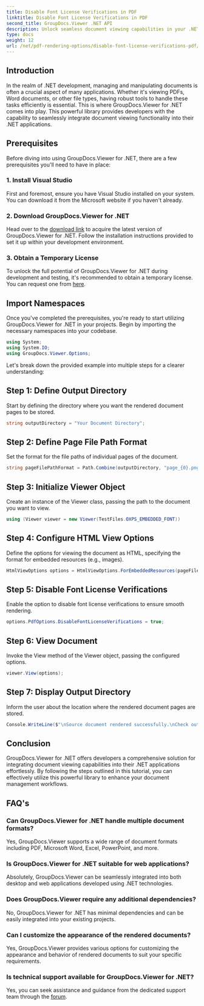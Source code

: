 ```yaml
---
title: Disable Font License Verifications in PDF
linktitle: Disable Font License Verifications in PDF
second_title: GroupDocs.Viewer .NET API
description: Unlock seamless document viewing capabilities in your .NET with GroupDocs.Viewer for .NET. Easily integrate and customize document rendering with minimal dependencies.
type: docs
weight: 12
url: /net/pdf-rendering-options/disable-font-license-verifications-pdf/
---
```

## Introduction
In the realm of .NET development, managing and manipulating documents is often a crucial aspect of many applications. Whether it's viewing PDFs, Word documents, or other file types, having robust tools to handle these tasks efficiently is essential. This is where GroupDocs.Viewer for .NET comes into play. This powerful library provides developers with the capability to seamlessly integrate document viewing functionality into their .NET applications.
## Prerequisites
Before diving into using GroupDocs.Viewer for .NET, there are a few prerequisites you'll need to have in place:
### 1. Install Visual Studio
First and foremost, ensure you have Visual Studio installed on your system. You can download it from the Microsoft website if you haven't already.
### 2. Download GroupDocs.Viewer for .NET
Head over to the [download link](https://releases.groupdocs.com/viewer/net/) to acquire the latest version of GroupDocs.Viewer for .NET. Follow the installation instructions provided to set it up within your development environment.
### 3. Obtain a Temporary License
To unlock the full potential of GroupDocs.Viewer for .NET during development and testing, it's recommended to obtain a temporary license. You can request one from [here](https://purchase.groupdocs.com/temporary-license/).

## Import Namespaces
Once you've completed the prerequisites, you're ready to start utilizing GroupDocs.Viewer for .NET in your projects. Begin by importing the necessary namespaces into your codebase.
```csharp
using System;
using System.IO;
using GroupDocs.Viewer.Options;
```

Let's break down the provided example into multiple steps for a clearer understanding:
## Step 1: Define Output Directory
Start by defining the directory where you want the rendered document pages to be stored.
```csharp
string outputDirectory = "Your Document Directory";
```
## Step 2: Define Page File Path Format
Set the format for the file paths of individual pages of the document.
```csharp
string pageFilePathFormat = Path.Combine(outputDirectory, "page_{0}.png");
```
## Step 3: Initialize Viewer Object
Create an instance of the Viewer class, passing the path to the document you want to view.
```csharp
using (Viewer viewer = new Viewer(TestFiles.OXPS_EMBEDDED_FONT))
```
## Step 4: Configure HTML View Options
Define the options for viewing the document as HTML, specifying the format for embedded resources (e.g., images).
```csharp
HtmlViewOptions options = HtmlViewOptions.ForEmbeddedResources(pageFilePathFormat);
```
## Step 5: Disable Font License Verifications
Enable the option to disable font license verifications to ensure smooth rendering.
```csharp
options.PdfOptions.DisableFontLicenseVerifications = true;
```
## Step 6: View Document
Invoke the View method of the Viewer object, passing the configured options.
```csharp
viewer.View(options);
```
## Step 7: Display Output Directory
Inform the user about the location where the rendered document pages are stored.
```csharp
Console.WriteLine($"\nSource document rendered successfully.\nCheck output in {outputDirectory}.");
```

## Conclusion
GroupDocs.Viewer for .NET offers developers a comprehensive solution for integrating document viewing capabilities into their .NET applications effortlessly. By following the steps outlined in this tutorial, you can effectively utilize this powerful library to enhance your document management workflows.
## FAQ's
### Can GroupDocs.Viewer for .NET handle multiple document formats?
Yes, GroupDocs.Viewer supports a wide range of document formats including PDF, Microsoft Word, Excel, PowerPoint, and more.
### Is GroupDocs.Viewer for .NET suitable for web applications?
Absolutely, GroupDocs.Viewer can be seamlessly integrated into both desktop and web applications developed using .NET technologies.
### Does GroupDocs.Viewer require any additional dependencies?
No, GroupDocs.Viewer for .NET has minimal dependencies and can be easily integrated into your existing projects.
### Can I customize the appearance of the rendered documents?
Yes, GroupDocs.Viewer provides various options for customizing the appearance and behavior of rendered documents to suit your specific requirements.
### Is technical support available for GroupDocs.Viewer for .NET?
Yes, you can seek assistance and guidance from the dedicated support team through the [forum](https://forum.groupdocs.com/c/viewer/9).
